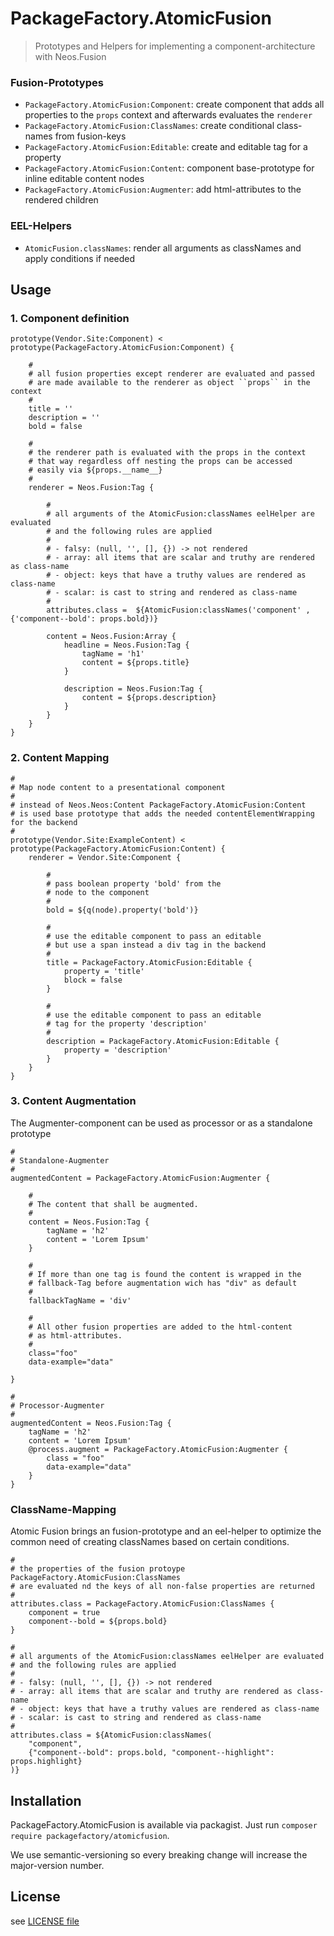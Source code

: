 # PackageFactory.AtomicFusion

> Prototypes and Helpers for implementing a component-architecture with Neos.Fusion

### Fusion-Prototypes

- `PackageFactory.AtomicFusion:Component`: create component that adds all properties to the `props` context 
  and afterwards evaluates the `renderer`
- `PackageFactory.AtomicFusion:ClassNames`: create conditional class-names from fusion-keys
- `PackageFactory.AtomicFusion:Editable`: create and editable tag for a property
- `PackageFactory.AtomicFusion:Content`: component base-prototype for inline editable content nodes 
- `PackageFactory.AtomicFusion:Augmenter`: add html-attributes to the rendered children 

### EEL-Helpers

- `AtomicFusion.classNames`: render all arguments as classNames and apply conditions if needed

## Usage 

### 1. Component definition

```
prototype(Vendor.Site:Component) < prototype(PackageFactory.AtomicFusion:Component) {
    
    #
    # all fusion properties except renderer are evaluated and passed 
    # are made available to the renderer as object ``props`` in the context
    # 
    title = ''
    description = ''
    bold = false

    #
    # the renderer path is evaluated with the props in the context
    # that way regardless off nesting the props can be accessed
    # easily via ${props.__name__}
    # 
    renderer = Neos.Fusion:Tag {
    
        #
        # all arguments of the AtomicFusion:classNames eelHelper are evaluated 
        # and the following rules are applied
        # 
        # - falsy: (null, '', [], {}) -> not rendered
        # - array: all items that are scalar and truthy are rendered as class-name
        # - object: keys that have a truthy values are rendered as class-name
        # - scalar: is cast to string and rendered as class-name
        # 
        attributes.class =  ${AtomicFusion:classNames('component' , {'component--bold': props.bold})} 
        
        content = Neos.Fusion:Array {
            headline = Neos.Fusion:Tag {
                tagName = 'h1'
                content = ${props.title}
            }

            description = Neos.Fusion:Tag {
                content = ${props.description}
            }
        }
    }
}
```

### 2. Content Mapping

```
#
# Map node content to a presentational component 
# 
# instead of Neos.Neos:Content PackageFactory.AtomicFusion:Content 
# is used base prototype that adds the needed contentElementWrapping for the backend
#
prototype(Vendor.Site:ExampleContent) < prototype(PackageFactory.AtomicFusion:Content) {
	renderer = Vendor.Site:Component {
	
		# 
		# pass boolean property 'bold' from the
		# node to the component
		#
		bold = ${q(node).property('bold')}	
	
		#
		# use the editable component to pass an editable 
		# but use a span instead a div tag in the backend
		#
		title = PackageFactory.AtomicFusion:Editable {
			property = 'title'
			block = false
		}
		
		#
		# use the editable component to pass an editable 
		# tag for the property 'description'
		#
		description = PackageFactory.AtomicFusion:Editable {
			property = 'description'
		}
	}
}
```

### 3. Content Augmentation

The Augmenter-component can be used as processor or as a standalone prototype

```
#
# Standalone-Augmenter
# 
augmentedContent = PackageFactory.AtomicFusion:Augmenter {

    #
    # The content that shall be augmented. 
    #
    content = Neos.Fusion:Tag {
        tagName = 'h2'
        content = 'Lorem Ipsum'
    }
    
    #
    # If more than one tag is found the content is wrapped in the 
    # fallback-Tag before augmentation wich has "div" as default   
    # 
    fallbackTagName = 'div'
        
    #
    # All other fusion properties are added to the html-content
    # as html-attributes.
    # 
    class="foo" 
    data-example="data"

}

#
# Processor-Augmenter
#
augmentedContent = Neos.Fusion:Tag {
    tagName = 'h2'
    content = 'Lorem Ipsum'
    @process.augment = PackageFactory.AtomicFusion:Augmenter {
        class = "foo"
        data-example="data"
    }
}
```

### ClassName-Mapping

Atomic Fusion brings an fusion-prototype and an eel-helper to optimize 
the common need of creating classNames based on certain conditions. 

```
#
# the properties of the fusion protoype PackageFactory.AtomicFusion:ClassNames 
# are evaluated nd the keys of all non-false properties are returned
# 
attributes.class = PackageFactory.AtomicFusion:ClassNames {
    component = true
    component--bold = ${props.bold} 
}

#
# all arguments of the AtomicFusion:classNames eelHelper are evaluated 
# and the following rules are applied
# 
# - falsy: (null, '', [], {}) -> not rendered
# - array: all items that are scalar and truthy are rendered as class-name
# - object: keys that have a truthy values are rendered as class-name
# - scalar: is cast to string and rendered as class-name
# 
attributes.class = ${AtomicFusion:classNames(
    "component",
    {"component--bold": props.bold, "component--highlight": props.highlight}         
)}
```

## Installation

PackageFactory.AtomicFusion is available via packagist. Just run `composer require packagefactory/atomicfusion`. 

We use semantic-versioning so every breaking change will increase the major-version number.

## License

see [LICENSE file](LICENSE)
